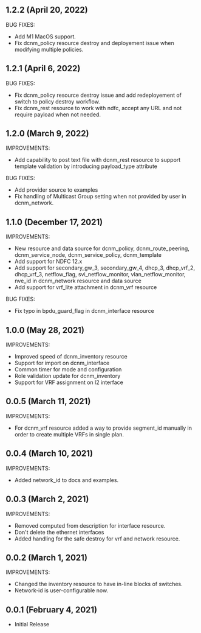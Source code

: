 ## 1.2.2 (April 20, 2022)
BUG FIXES:
- Add M1 MacOS support.
- Fix dcnm_policy resource destroy and deployement issue when modifying multiple policies.

## 1.2.1 (April 6, 2022)
BUG FIXES:
- Fix dcnm_policy resource destroy issue and add redeployement of switch to policy destroy workflow.
- Fix dcnm_rest resource to work with ndfc, accept any URL and not require payload when not needed.

## 1.2.0 (March 9, 2022)
IMPROVEMENTS:
- Add capability to post text file with dcnm_rest resource to support template validation by introducing payload_type attribute

BUG FIXES:
- Add provider source to examples
- Fix handling of Multicast Group setting when not provided by user in dcnm_network.

## 1.1.0 (December 17, 2021)
IMPROVEMENTS:
- New resource and data source for dcnm_policy, dcnm_route_peering, dcnm_service_node, dcnm_service_policy, dcnm_template
- Add support for NDFC 12.x
- Add support for secondary_gw_3, secondary_gw_4, dhcp_3, dhcp_vrf_2, dhcp_vrf_3, netflow_flag, svi_netflow_monitor, vlan_netflow_monitor, nve_id in dcnm_network resource and data source
- Add support for vrf_lite attachment in dcnm_vrf resource

BUG FIXES:
- Fix typo in bpdu_guard_flag in dcnm_interface resource

## 1.0.0 (May 28, 2021)

IMPROVEMENTS:
- Improved speed of dcnm_inventory resource
- Support for import on dcnm_interface
- Common timer for mode and configuration
- Role validation update for dcnm_inventory
- Support for VRF assignment on l2 interface

## 0.0.5 (March 11, 2021)

IMPROVEMENTS:
- For dcnm_vrf resource added a way to provide segment_id manually in order to create multiple VRFs in single plan.

## 0.0.4 (March 10, 2021)

IMPROVEMENTS:
- Added network_id to docs and examples.

## 0.0.3 (March 2, 2021)

IMPROVEMENTS:
- Removed computed from description for interface resource.
- Don't delete the ethernet interfaces
- Added handling for the safe destroy for vrf and network resource.

## 0.0.2 (March 1, 2021)

IMPROVEMENTS:
- Changed the inventory resource to have in-line blocks of switches.
- Network-id is user-configurable now.

## 0.0.1 (February 4, 2021)

- Initial Release

